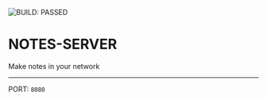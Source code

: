 ![BUILD: PASSED](https://fire-engine-icons.github.io/stable-unstable/SVG%20files/SHARK%20STABLE.svg)
# NOTES-SERVER
Make notes in your network

---
PORT: ```8080```

